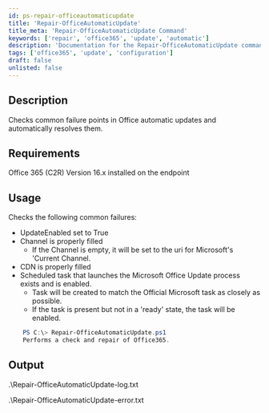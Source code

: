 ```yaml
---
id: ps-repair-officeautomaticupdate
title: 'Repair-OfficeAutomaticUpdate'
title_meta: 'Repair-OfficeAutomaticUpdate Command'
keywords: ['repair', 'office365', 'update', 'automatic']
description: 'Documentation for the Repair-OfficeAutomaticUpdate command to check and resolve common failure points in Office automatic updates.'
tags: ['office365', 'update', 'configuration']
draft: false
unlisted: false
---
```


## Description
Checks common failure points in Office automatic updates and automatically resolves them.

## Requirements
Office 365 (C2R) Version 16.x installed on the endpoint

## Usage
Checks the following common failures:
- UpdateEnabled set to True
- Channel is properly filled
  - If the Channel is empty, it will be set to the uri for Microsoft's 'Current Channel.
- CDN is properly filled
- Scheduled task that launches the Microsoft Office Update process exists and is enabled.
  - Task will be created to match the Official Microsoft task as closely as possible.
  - If the task is present but not in a 'ready' state, the task will be enabled.


```powershell
    PS C:\> Repair-OfficeAutomaticUpdate.ps1
    Performs a check and repair of Office365.
```

## Output
.\Repair-OfficeAutomaticUpdate-log.txt

.\Repair-OfficeAutomaticUpdate-error.txt
